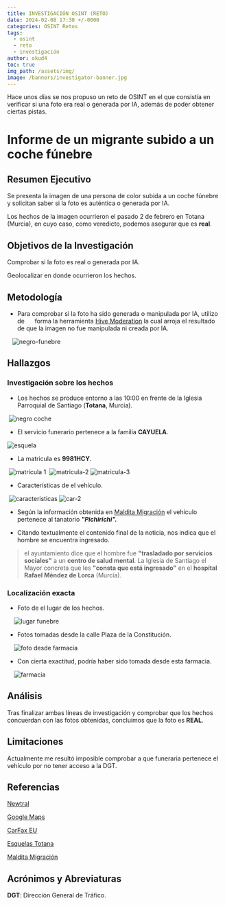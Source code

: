 ```yaml
---
title: INVESTIGACIÓN OSINT (RETO)
date: 2024-02-08 17:30 +/-0000
categories: OSINT Retos
tags:
  - osint
  - reto
  - investigación
author: okud4
toc: true
img_path: /assets/img/
image: /banners/investigator-banner.jpg
---
```


Hace unos días se nos propuso un reto de OSINT en el que consistía en verificar si una foto era real o generada por IA, además de poder obtener ciertas pistas.

# Informe de un migrante subido a un coche fúnebre

## Resumen Ejecutivo

Se presenta la imagen de una persona de color subida a un coche fúnebre y solicitan saber si la foto es auténtica o generada por IA.

Los hechos de la imagen ocurrieron el pasado 2 de febrero en Totana (Murcia), en cuyo caso, como veredicto, podemos asegurar que es **real**.

## Objetivos de la Investigación

Comprobar si la foto es real o generada por IA.

Geolocalizar en donde ocurrieron los hechos.

## Metodología

- Para comprobar si la foto ha sido generada o manipulada por IA, utilizo de      forma la herramienta [Hive Moderation](https://hivemoderation.com) la cual arroja el resultado de que la imagen no fue manipulada ni creada por IA.

   ![negro-funebre](capturas/totana/image.png)

## Hallazgos

### Investigación sobre los hechos

- Los hechos se produce entorno a las 10:00 en frente de la Iglesia Parroquial de Santiago (**Totana**, Murcia).

  ![negro coche](capturas/totana/image-4.png)

- El servicio funerario pertenece a la familia **CAYUELA**.

 ![esquela](capturas/totana/isabel.png)

- La matricula es **9981HCY**.

  ![matricula 1](capturas/totana/image-6.png)  
  ![matricula-2](capturas/totana/image-7.png)
  ![matricula-3](capturas/totana/image-10.png)

- Características de el vehículo.

  ![caracteristicas](capturas/totana/image-8.png) ![car-2](capturas/totana/image-9.png)

- Según la información obtenida en [Maldita Migración](https://maldita.es/migracion/bulo/20240206/migrante-coche-funebre-totana-murcia/) el vehículo pertenece al tanatorio ***"Pichirichi".***

- Citando textualmente el contenido final de la noticia, nos indica que el hombre se encuentra ingresado.

> el ayuntamiento dice que el hombre fue **"trasladado por servicios sociales"** a un **centro de salud mental**. La Iglesia de Santiago el Mayor concreta que les **"consta que está ingresado"** en el **hospital Rafael Méndez de Lorca** (Murcia).

### Localización exacta

- Foto de el lugar de los hechos.

    ![lugar funebre](capturas/totana/image-3.png)

- Fotos tomadas desde la calle Plaza de la Constitución.

    ![foto desde farmacia](capturas/totana/image-2.png)

- Con cierta exactitud, podría haber sido tomada desde esta farmacia.

    ![farmacia](capturas/totana/image-1.png)

## Análisis

Tras finalizar ambas líneas de investigación y comprobar que los hechos concuerdan con las fotos obtenidas, concluimos que la foto es **REAL**.

## Limitaciones

Actualmente me resultó imposible comprobar a que funeraria pertenece el vehículo por no tener acceso a la DGT.

## Referencias

[Newtral](https://www.newtral.es/hombre-coche-funebre-totana-nos-preguntais-por/20240205/)

[Google Maps](https://www.google.com/maps/)

[CarFax EU](https://www.carfax.eu/es/comprobar-matricula)

[Esquelas Totana](https://esquelastotana.blogspot.com)

[Maldita Migración](https://maldita.es/migracion/bulo/20240206/migrante-coche-funebre-totana-murcia/)

## Acrónimos y Abreviaturas

**DGT**: Dirección General de Tráfico.

